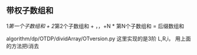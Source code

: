 

## 带权子数组和

1*第一个子数组和 + 2*第2个子数组和 + ，，+N * 第N个子数组和 = 后缀数组和

algorithm/dp/OTDP/dividArray/OTversion.py  这里实现的是3阶 L,R,i， 用上面的方法把i消去